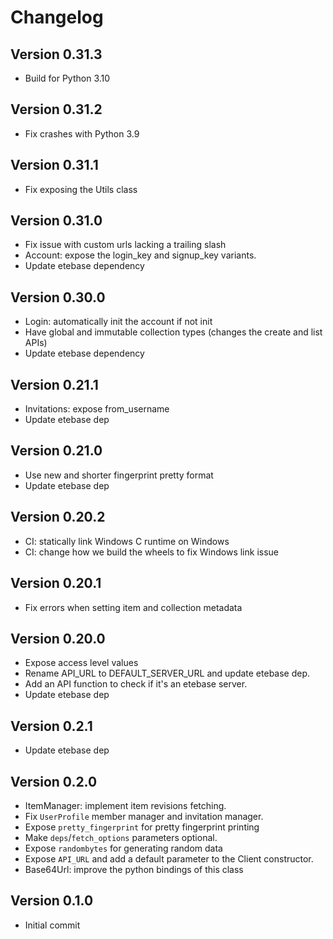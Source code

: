 # Changelog

## Version 0.31.3
* Build for Python 3.10

## Version 0.31.2
* Fix crashes with Python 3.9

## Version 0.31.1
* Fix exposing the Utils class

## Version 0.31.0
* Fix issue with custom urls lacking a trailing slash
* Account: expose the login_key and signup_key variants.
* Update etebase dependency

## Version 0.30.0
* Login: automatically init the account if not init
* Have global and immutable collection types (changes the create and list APIs)
* Update etebase dependency

## Version 0.21.1
* Invitations: expose from_username
* Update etebase dep

## Version 0.21.0
* Use new and shorter fingerprint pretty format
* Update etebase dep

## Version 0.20.2
* CI: statically link Windows C runtime on Windows
* CI: change how we build the wheels to fix Windows link issue

## Version 0.20.1
* Fix errors when setting item and collection metadata

## Version 0.20.0
* Expose access level values
* Rename API_URL to DEFAULT_SERVER_URL and update etebase dep.
* Add an API function to check if it's an etebase server.
* Update etebase dep

## Version 0.2.1
* Update etebase dep

## Version 0.2.0
* ItemManager: implement item revisions fetching.
* Fix `UserProfile` member manager and invitation manager.
* Expose `pretty_fingerprint` for pretty fingerprint printing
* Make `deps`/`fetch_options` parameters optional.
* Expose `randombytes` for generating random data
* Expose `API_URL` and add a default parameter to the Client constructor.
* Base64Url: improve the python bindings of this class

## Version 0.1.0
* Initial commit
